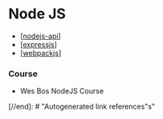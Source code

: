 # Node JS

- [[nodejs-api]]
- [[expressjs]]
- [[webpackjs]]

### Course

- Wes Bos NodeJS Course

[//begin]: # "Autogenerated link references for markdown compatibility"
[nodejs-api]: nodejs-api "Node JS API"
[expressjs]: expressjs "Express JS"
[webpackjs]: webpackjs "Webpack"

[//end]: # "Autogenerated link references"s"
